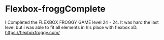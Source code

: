 # Flexbox-froggComplete

I Completed the FLEXBOX FROGGY GAME level 24 - 24.
It was hard the last level but i was able to fit all elements in his place with flexbox xD.
https://flexboxfroggy.com/

